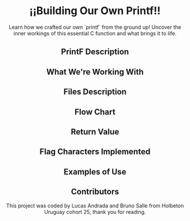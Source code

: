 <h1  align="center">¡¡Building Our Own Printf!!</h1>
<p align="center">Learn how we crafted our own `printf` from the ground up! Uncover the inner workings of this essential C function and what brings it to life.</p>

<h2 align="center">PrintF Description</h2>
<p></p>
  
<h2  align="center">What We're Working With</h2>  
<p></p>

<h2  align="center">Files Description</h2>
<p></p>

<h2  align="center">Flow Chart</h2>
<p></p>

<h2 align="center">Return Value</h2>
<p></p>

<h2 align="center">Flag Characters Implemented</h2>
<p></p>

<h2  align="center">Examples of Use</h2>
<p></p>

<h2 align="center">Contributors</h2>
<p align="center">This project was coded by Lucas Andrada and Bruno Salle from Holbeton Uruguay cohort 25, thank you for reading. </p>
